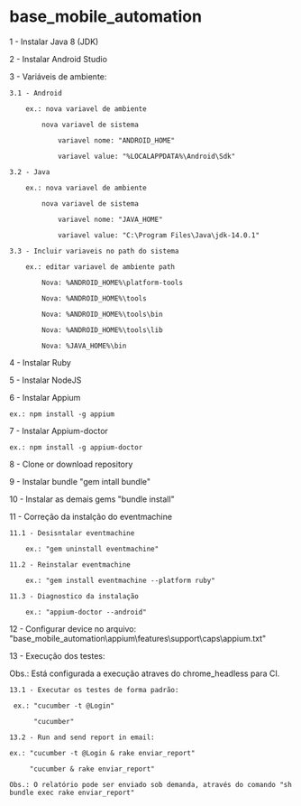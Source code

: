 # base_mobile_automation

1 - Instalar Java 8 (JDK)

2 - Instalar Android Studio

3 - Variáveis de ambiente:
    
    3.1 - Android
        
        ex.: nova variavel de ambiente
            
            nova variavel de sistema
                
                variavel nome: "ANDROID_HOME"

                variavel value: "%LOCALAPPDATA%\Android\Sdk"
    
    3.2 - Java
        
        ex.: nova variavel de ambiente
            
            nova variavel de sistema
                
                variavel nome: "JAVA_HOME"

                variavel value: "C:\Program Files\Java\jdk-14.0.1"

    3.3 - Incluir variaveis no path do sistema
        
        ex.: editar variavel de ambiente path
            
            Nova: %ANDROID_HOME%\platform-tools

            Nova: %ANDROID_HOME%\tools

            Nova: %ANDROID_HOME%\tools\bin

            Nova: %ANDROID_HOME%\tools\lib

            Nova: %JAVA_HOME%\bin

4 - Instalar Ruby

5 - Instalar NodeJS

6 - Instalar Appium

    ex.: npm install -g appium

7 - Instalar Appium-doctor

    ex.: npm install -g appium-doctor

8 - Clone or download repository

9 - Instalar bundle "gem intall bundle"

10 - Instalar as demais gems "bundle install"

11 - Correção da instalção do eventmachine

    11.1 - Desisntalar eventmachine

        ex.: "gem uninstall eventmachine"

    11.2 - Reinstalar eventmachine

        ex.: "gem install eventmachine --platform ruby"

    11.3 - Diagnostico da instalação

        ex.: "appium-doctor --android"

12 - Configurar device no arquivo: "base_mobile_automation\appium\features\support\caps\appium.txt"

13 - Execução dos testes:

Obs.: Está configurada a execução atraves do chrome_headless para CI.

    13.1 - Executar os testes de forma padrão:

     ex.: "cucumber -t @Login"

          "cucumber"

    13.2 - Run and send report in email:

    ex.: "cucumber -t @Login & rake enviar_report"

         "cucumber & rake enviar_report"

    Obs.: O relatório pode ser enviado sob demanda, através do comando "sh bundle exec rake enviar_report"
